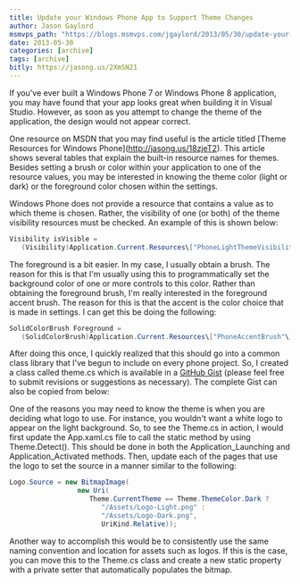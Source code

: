 ```yaml
---
title: Update your Windows Phone App to Support Theme Changes
author: Jason Gaylord
msmvps_path: "https://blogs.msmvps.com/jgaylord/2013/05/30/update-your-windows-phone-app-to-support-theme-changes/"
date: 2013-05-30
categories: [archive]
tags: [archive]
bitly: https://jasong.us/2XmSN21
---
```


If you've ever built a Windows Phone 7 or Windows Phone 8 application, you may have found that your app looks great when building it in Visual Studio. However, as soon as you attempt to change the theme of the application, the design would not appear correct.

One resource on MSDN that you may find useful is the article titled [](http://msdn.microsoft.com/en-us/library/windowsphone/develop/ff769552(v=vs.105).aspx)[Theme Resources for Windows Phone](http://jasong.us/18zjeT2). This article shows several tables that explain the built-in resource names for themes. Besides setting a brush or color within your application to one of the resource values, you may be interested in knowing the theme color (light or dark) or the foreground color chosen within the settings.

Windows Phone does not provide a resource that contains a value as to which theme is chosen. Rather, the visibility of one (or both) of the theme visibility resources must be checked. An example of this is shown below:

```csharp
Visibility isVisible = 
   (Visibility)Application.Current.Resources\["PhoneLightThemeVisibility"\];
```

The foreground is a bit easier. In my case, I usually obtain a brush. The reason for this is that I'm usually using this to programmatically set the background color of one or more controls to this color. Rather than obtaining the foreground brush, I'm really interested in the foreground accent brush. The reason for this is that the accent is the color choice that is made in settings. I can get this be doing the following:

```csharp
SolidColorBrush Foreground = 
   (SolidColorBrush)Application.Current.Resources\["PhoneAccentBrush"\];
```

After doing this once, I quickly realized that this should go into a common class library that I've begun to include on every phone project. So, I created a class called theme.cs which is available in a [GitHub Gist](http://jasong.us/18zpLgs) (please feel free to submit revisions or suggestions as necessary). The complete Gist can also be copied from below:

One of the reasons you may need to know the theme is when you are deciding what logo to use. For instance, you wouldn't want a white logo to appear on the light background. So, to see the Theme.cs in action, I would first update the App.xaml.cs file to call the static method by using Theme.Detect(). This should be done in both the Application\_Launching and Application\_Activated methods. Then, update each of the pages that use the logo to set the source in a manner similar to the following:

```csharp
Logo.Source = new BitmapImage(
                 new Uri(
                    Theme.CurrentTheme == Theme.ThemeColor.Dark ? 
                       "/Assets/Logo-Light.png" : 
                       "/Assets/Logo-Dark.png", 
                       UriKind.Relative));
```

Another way to accomplish this would be to consistently use the same naming convention and location for assets such as logos. If this is the case, you can move this to the Theme.cs class and create a new static property with a private setter that automatically populates the bitmap.